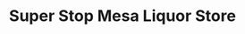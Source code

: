 ---
title: "Super Stop Mesa Liquor Store"
url: /mesa/super-stop-mesa-liquor-store/
shop: Spirituosen
---